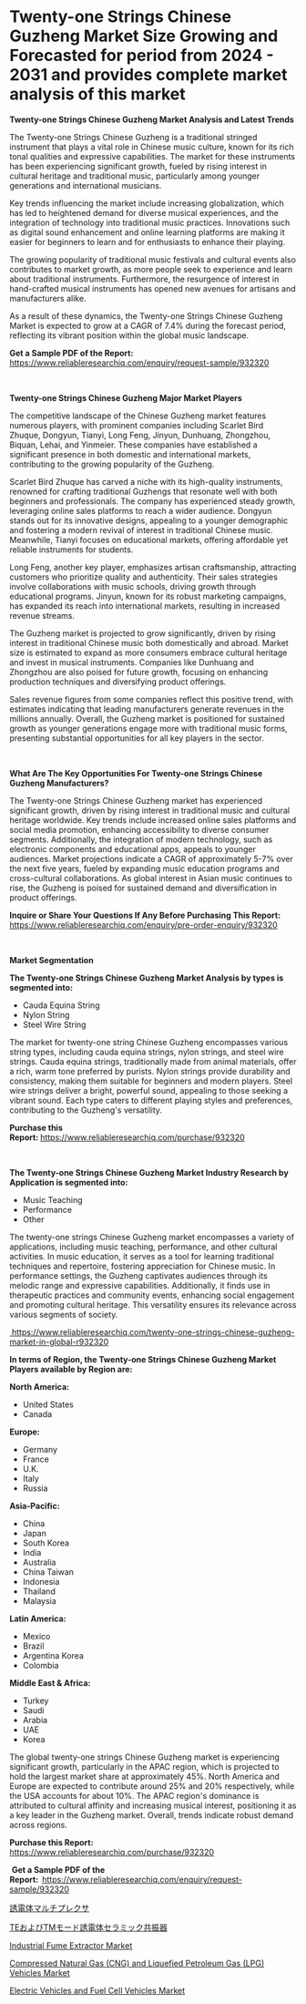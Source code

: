 <p><h1>Twenty-one Strings Chinese Guzheng Market Size Growing and Forecasted for period from 2024 - 2031 and provides complete market analysis of this market</h1></p><p><strong>Twenty-one Strings Chinese Guzheng Market Analysis and Latest Trends</strong></p>
<p><p>The Twenty-one Strings Chinese Guzheng is a traditional stringed instrument that plays a vital role in Chinese music culture, known for its rich tonal qualities and expressive capabilities. The market for these instruments has been experiencing significant growth, fueled by rising interest in cultural heritage and traditional music, particularly among younger generations and international musicians. </p><p>Key trends influencing the market include increasing globalization, which has led to heightened demand for diverse musical experiences, and the integration of technology into traditional music practices. Innovations such as digital sound enhancement and online learning platforms are making it easier for beginners to learn and for enthusiasts to enhance their playing. </p><p>The growing popularity of traditional music festivals and cultural events also contributes to market growth, as more people seek to experience and learn about traditional instruments. Furthermore, the resurgence of interest in hand-crafted musical instruments has opened new avenues for artisans and manufacturers alike. </p><p>As a result of these dynamics, the Twenty-one Strings Chinese Guzheng Market is expected to grow at a CAGR of 7.4% during the forecast period, reflecting its vibrant position within the global music landscape.</p></p>
<p><strong>Get a Sample PDF of the Report:&nbsp;</strong> <a href="https://www.reliableresearchiq.com/enquiry/request-sample/932320">https://www.reliableresearchiq.com/enquiry/request-sample/932320</a></p>
<p>&nbsp;</p>
<p><strong>Twenty-one Strings Chinese Guzheng Major Market Players</strong></p>
<p><p>The competitive landscape of the Chinese Guzheng market features numerous players, with prominent companies including Scarlet Bird Zhuque, Dongyun, Tianyi, Long Feng, Jinyun, Dunhuang, Zhongzhou, Biquan, Lehai, and Yinmeier. These companies have established a significant presence in both domestic and international markets, contributing to the growing popularity of the Guzheng.</p><p>Scarlet Bird Zhuque has carved a niche with its high-quality instruments, renowned for crafting traditional Guzhengs that resonate well with both beginners and professionals. The company has experienced steady growth, leveraging online sales platforms to reach a wider audience. Dongyun stands out for its innovative designs, appealing to a younger demographic and fostering a modern revival of interest in traditional Chinese music. Meanwhile, Tianyi focuses on educational markets, offering affordable yet reliable instruments for students.</p><p>Long Feng, another key player, emphasizes artisan craftsmanship, attracting customers who prioritize quality and authenticity. Their sales strategies involve collaborations with music schools, driving growth through educational programs. Jinyun, known for its robust marketing campaigns, has expanded its reach into international markets, resulting in increased revenue streams.</p><p>The Guzheng market is projected to grow significantly, driven by rising interest in traditional Chinese music both domestically and abroad. Market size is estimated to expand as more consumers embrace cultural heritage and invest in musical instruments. Companies like Dunhuang and Zhongzhou are also poised for future growth, focusing on enhancing production techniques and diversifying product offerings.</p><p>Sales revenue figures from some companies reflect this positive trend, with estimates indicating that leading manufacturers generate revenues in the millions annually. Overall, the Guzheng market is positioned for sustained growth as younger generations engage more with traditional music forms, presenting substantial opportunities for all key players in the sector.</p></p>
<p>&nbsp;</p>
<p><strong>What Are The Key Opportunities For Twenty-one Strings Chinese Guzheng Manufacturers?</strong></p>
<p><p>The Twenty-one Strings Chinese Guzheng market has experienced significant growth, driven by rising interest in traditional music and cultural heritage worldwide. Key trends include increased online sales platforms and social media promotion, enhancing accessibility to diverse consumer segments. Additionally, the integration of modern technology, such as electronic components and educational apps, appeals to younger audiences. Market projections indicate a CAGR of approximately 5-7% over the next five years, fueled by expanding music education programs and cross-cultural collaborations. As global interest in Asian music continues to rise, the Guzheng is poised for sustained demand and diversification in product offerings.</p></p>
<p><strong>Inquire or Share Your Questions If Any Before Purchasing This Report:</strong> <a href="https://www.reliableresearchiq.com/enquiry/pre-order-enquiry/932320">https://www.reliableresearchiq.com/enquiry/pre-order-enquiry/932320</a></p>
<p>&nbsp;</p>
<p><strong>Market Segmentation</strong></p>
<p><strong>The Twenty-one Strings Chinese Guzheng Market Analysis by types is segmented into:</strong></p>
<p><ul><li>Cauda Equina String</li><li>Nylon String</li><li>Steel Wire String</li></ul></p>
<p><p>The market for twenty-one string Chinese Guzheng encompasses various string types, including cauda equina strings, nylon strings, and steel wire strings. Cauda equina strings, traditionally made from animal materials, offer a rich, warm tone preferred by purists. Nylon strings provide durability and consistency, making them suitable for beginners and modern players. Steel wire strings deliver a bright, powerful sound, appealing to those seeking a vibrant sound. Each type caters to different playing styles and preferences, contributing to the Guzheng's versatility.</p></p>
<p><strong>Purchase this Report:&nbsp;</strong><a href="https://www.reliableresearchiq.com/purchase/932320">https://www.reliableresearchiq.com/purchase/932320</a></p>
<p>&nbsp;</p>
<p><strong>The Twenty-one Strings Chinese Guzheng Market Industry Research by Application is segmented into:</strong></p>
<p><ul><li>Music Teaching</li><li>Performance</li><li>Other</li></ul></p>
<p><p>The twenty-one strings Chinese Guzheng market encompasses a variety of applications, including music teaching, performance, and other cultural activities. In music education, it serves as a tool for learning traditional techniques and repertoire, fostering appreciation for Chinese music. In performance settings, the Guzheng captivates audiences through its melodic range and expressive capabilities. Additionally, it finds use in therapeutic practices and community events, enhancing social engagement and promoting cultural heritage. This versatility ensures its relevance across various segments of society.</p></p>
<p><a href="https://www.reliableresearchiq.com/twenty-one-strings-chinese-guzheng-market-in-global-r932320">&nbsp;https://www.reliableresearchiq.com/twenty-one-strings-chinese-guzheng-market-in-global-r932320</a></p>
<p><strong>In terms of Region, the Twenty-one Strings Chinese Guzheng Market Players available by Region are:</strong></p>
<p>
    <p> <strong> North America: </strong>
        <ul>
            <li>United States</li>
            <li>Canada</li>
        </ul>
        </p> 
    <p> <strong> Europe: </strong>
        <ul>
            <li>Germany</li>
            <li>France</li>
            <li>U.K.</li>
            <li>Italy</li>
            <li>Russia</li>
        </ul>
        </p> 
    <p> <strong> Asia-Pacific: </strong>
        <ul>
            <li>China</li>
            <li>Japan</li>
            <li>South Korea</li>
            <li>India</li>
            <li>Australia</li>
            <li>China Taiwan</li>
            <li>Indonesia</li>
            <li>Thailand</li>
            <li>Malaysia</li>
        </ul>
        </p> 
    <p> <strong> Latin America: </strong>
        <ul>
            <li>Mexico</li>
            <li>Brazil</li>
            <li>Argentina Korea</li>
            <li>Colombia</li>
        </ul>
        </p> 
    <p> <strong> Middle East & Africa: </strong>
        <ul>
            <li>Turkey</li>
            <li>Saudi</li>
            <li>Arabia</li>
            <li>UAE</li>
            <li>Korea</li>
        </ul>
    </p>
    </p>
<p><p>The global twenty-one strings Chinese Guzheng market is experiencing significant growth, particularly in the APAC region, which is projected to hold the largest market share at approximately 45%. North America and Europe are expected to contribute around 25% and 20% respectively, while the USA accounts for about 10%. The APAC region's dominance is attributed to cultural affinity and increasing musical interest, positioning it as a key leader in the Guzheng market. Overall, trends indicate robust demand across regions.</p></p>
<p><strong>Purchase this Report: </strong><a href="https://www.reliableresearchiq.com/purchase/932320">https://www.reliableresearchiq.com/purchase/932320</a></p>
<p>&nbsp;<strong>Get a Sample PDF of the Report:&nbsp;&nbsp;</strong><a href="https://www.reliableresearchiq.com/enquiry/request-sample/932320">https://www.reliableresearchiq.com/enquiry/request-sample/932320</a></p>
<p><strong></strong></p>
<p><p><a href="https://medium.com/@charm854/dielectric-multiplexer-market-%E3%81%AE%E3%82%B0%E3%83%AD%E3%83%BC%E3%83%90%E3%83%AB%E5%B8%82%E5%A0%B4%E6%A6%82%E8%A6%81%E3%81%AF-%E4%B8%96%E7%95%8C%E3%81%8A%E3%82%88%E3%81%B3%E4%B8%BB%E8%A6%81%E5%B8%82%E5%A0%B4%E3%81%AB%E3%81%8A%E3%81%91%E3%82%8B%E6%A5%AD%E7%95%8C%E3%81%AB%E5%BD%B1%E9%9F%BF%E3%82%92%E4%B8%8E%E3%81%88%E3%82%8B%E4%B8%BB%E8%A6%81%E3%81%AA%E3%83%88%E3%83%AC%E3%83%B3%E3%83%89%E3%81%AB%E3%81%A4%E3%81%84%E3%81%A6-%E7%8B%AC%E8%87%AA%E3%81%AE%E8%A6%96%E7%82%B9%E3%82%92%E6%8F%90%E4%BE%9B%E3%81%97%E3%81%BE%E3%81%99-088cee82815f">誘電体マルチプレクサ</a></p><p><a href="https://medium.com/@charm854/te-and-tm-mode-dielectric-ceramic-resonator-b3447f9d67e7">TEおよびTMモード誘電体セラミック共振器</a></p><p><a href="https://medium.com/@ransomohns1948/this-report-aims-to-provide-a-comprehensive-presentation-of-the-global-market-for-industrial-fume-b298d7b46b8e">Industrial Fume Extractor Market</a></p><p><a href="https://issuu.com/reportprime-2/docs/compressed-natural-gas-cng-and-liqu_955cb0e893e63d">Compressed Natural Gas (CNG) and Liquefied Petroleum Gas (LPG) Vehicles Market</a></p><p><a href="https://issuu.com/reportprime-2/docs/electric-vehicles-and-fuel-cell-veh_8b1e60d977eaf6">Electric Vehicles and Fuel Cell Vehicles Market</a></p></p>